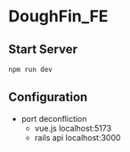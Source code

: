 # DoughFin_FE

## Start Server
```bash
npm run dev
```

## Configuration
* port deconfliction
  * vue.js localhost:5173
  * rails api localhost:3000
